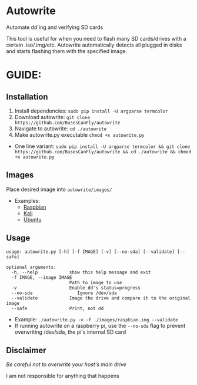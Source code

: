 # Autowrite
Automate dd'ing and verifying SD cards

This tool is useful for when you need to flash many SD cards/drives with a certain .iso/.img/etc. Autowrite automatically detects all plugged in disks and starts flashing them with the specified image.

# GUIDE:

## Installation
1. Install dependencies: `sudo pip install -U argparse termcolor`
2. Download autowrite: `git clone https://github.com/BusesCanFly/autowrite`
3. Navigate to autowrite: `cd ./autowrite`
4. Make autowrite.py executable `chmod +x autowrite.py`
* One line variant: `sudo pip install -U argparse termcolor && git clone https://github.com/BusesCanFly/autowrite && cd ./autowrite && chmod +x autowrite.py`

## Images
Place desired image into `autowrite/images/`
* Examples: 
    * [Raspbian](https://www.raspberrypi.org/downloads/raspbian/)
    * [Kali](https://www.kali.org/downloads/)
    * [Ubuntu](https://www.ubuntu.com/download)

## Usage
```
usage: autowrite.py [-h] [-f IMAGE] [-v] [--no-sda] [--validate] [--safe]

optional arguments:
  -h, --help            show this help message and exit
  -f IMAGE, --image IMAGE
                        Path to image to use
  -v                    Enable dd's status=progress
  --no-sda                 Ignore /dev/sda
  --validate            Image the drive and compare it to the original image
  --safe                Print, not dd
```
* Example: `./autowrite.py -v -f ./images/raspbian.img --validate`
* If running autowrite on a raspberry pi, use the `--no-sda` flag to prevent overwriting /dev/sda, the pi's internal SD card

## Disclaimer
_Be careful not to overwrite your host's main drive_

I am not responsible for anything that happens
